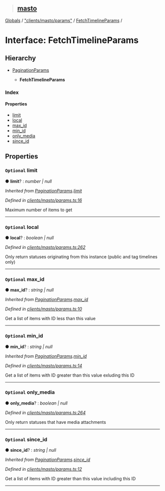 > ## [masto](../README.md)

[Globals](../globals.md) / ["clients/masto/params"](../modules/_clients_masto_params_.md) / [FetchTimelineParams](_clients_masto_params_.fetchtimelineparams.md) /

# Interface: FetchTimelineParams

## Hierarchy

* [PaginationParams](_clients_masto_params_.paginationparams.md)

  * **FetchTimelineParams**

### Index

#### Properties

* [limit](_clients_masto_params_.fetchtimelineparams.md#optional-limit)
* [local](_clients_masto_params_.fetchtimelineparams.md#optional-local)
* [max_id](_clients_masto_params_.fetchtimelineparams.md#optional-max_id)
* [min_id](_clients_masto_params_.fetchtimelineparams.md#optional-min_id)
* [only_media](_clients_masto_params_.fetchtimelineparams.md#optional-only_media)
* [since_id](_clients_masto_params_.fetchtimelineparams.md#optional-since_id)

## Properties

### `Optional` limit

● **limit**? : *number | null*

*Inherited from [PaginationParams](_clients_masto_params_.paginationparams.md).[limit](_clients_masto_params_.paginationparams.md#optional-limit)*

*Defined in [clients/masto/params.ts:16](https://github.com/neet/masto.js/blob/80b1796/src/clients/masto/params.ts#L16)*

Maximum number of items to get

___

### `Optional` local

● **local**? : *boolean | null*

*Defined in [clients/masto/params.ts:262](https://github.com/neet/masto.js/blob/80b1796/src/clients/masto/params.ts#L262)*

Only return statuses originating from this instance (public and tag timelines only)

___

### `Optional` max_id

● **max_id**? : *string | null*

*Inherited from [PaginationParams](_clients_masto_params_.paginationparams.md).[max_id](_clients_masto_params_.paginationparams.md#optional-max_id)*

*Defined in [clients/masto/params.ts:10](https://github.com/neet/masto.js/blob/80b1796/src/clients/masto/params.ts#L10)*

Get a list of items with ID less than this value

___

### `Optional` min_id

● **min_id**? : *string | null*

*Inherited from [PaginationParams](_clients_masto_params_.paginationparams.md).[min_id](_clients_masto_params_.paginationparams.md#optional-min_id)*

*Defined in [clients/masto/params.ts:14](https://github.com/neet/masto.js/blob/80b1796/src/clients/masto/params.ts#L14)*

Get a list of items with ID greater than this value exluding this ID

___

### `Optional` only_media

● **only_media**? : *boolean | null*

*Defined in [clients/masto/params.ts:264](https://github.com/neet/masto.js/blob/80b1796/src/clients/masto/params.ts#L264)*

Only return statuses that have media attachments

___

### `Optional` since_id

● **since_id**? : *string | null*

*Inherited from [PaginationParams](_clients_masto_params_.paginationparams.md).[since_id](_clients_masto_params_.paginationparams.md#optional-since_id)*

*Defined in [clients/masto/params.ts:12](https://github.com/neet/masto.js/blob/80b1796/src/clients/masto/params.ts#L12)*

Get a list of items with ID greater than this value including this ID

___